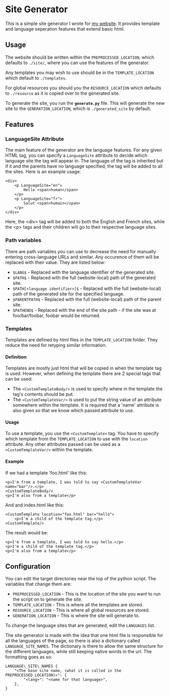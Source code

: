 # Site Generator

This is a simple site generator I wrote for [my website](https://antonipostola.xyz).
It provides template and language seperation features that extend basic html.

## Usage

The website should be written within the `PREPROCESSED_LOCATION`, which defaults to `./site/`, where you can use the features of the generator.

Any templates you may wish to use should be in the `TEMPLATE_LOCATION` which default to `./templates`.

For global resources you should you the `RESOURCE_LOCATION` which defaults to `./resource` as it is copied over to the generated site.

To generate the site, you run the **`generate.py`** file. This will generate the new site to the `GENERATION_LOCATION`, which is `./generated_site` by default.

## Features

### LanguageSite Attribute
The main feature of the generator are the language features. For any given HTML tag, you can specify a `LanguageSite` attribute to decide which language site the tag will appear in. The language of the tag is inherited but if it and the parents have no language specified, the tag will be added to all the sites. Here is an example usage:
```
<div>
    <p LanguageSite="en"> 
        Hello <span>human</span>
    </p>
    <p LanguageSite="fr"> 
        Salut <span>humain</span>
    </p>
</div>
```
Here, the \<div\> tag will be added to both the English and French sites, while the \<p\> tags and their children will go to their respective language sites.

### Path variables
There are path variables you can use to decrease the need for manually entering cross-language URLs and similar. Any occurence of them will be replaced with their value. They are listed below:
- `$LANG$` - Replaced with the language identifier of the generated site.
- `$PATH$` - Replaced with the full (website-local) path of the generated site.
- `$PATH[<language identifier>]$` - Replaced with the full (website-local) path of the generated site for the specified language.
- `$PARENTPATH$` - Replaced with the full (website-local) path of the parent site.
- `$PATHEND$` - Replaced with the end of the site path - if the site was at foo/bar/foobar, foobar would be returned.

### Templates
Templates are defined by html files in the `TEMPLATE_LOCATION` folder. They reduce the need for retyping similar information.
#### Definition
Templates are mostly just html that will be copied in when the template tag is used. However, when defining the template there are 2 special tags that can be used:
- The `<CustomTemplateBody/>` is used to specify where in the template the tag's contents should be put.
- The `<CustomTemplateVar/>` is used to put the string value of an attribute somewhere within the template. It is required that a 'name' attribute is also given so that we know which passed attribute to use.
#### Usage
To use a template, you use the `<CustomTemplate>` tag. You have to specify which template from the `TEMPLATE_LOCATION` to use with the `location` attribute. Any other attributes passed can be used as a `<CustomTemplateVar/>` within the template.
#### Example
If we had a template 'foo.html' like this:
```
<p>I'm from a template, I was told to say <CustomTemplateVar name="bar"/>.</p>
<CustomTemplateBody/>
<p>I'm also from a template</p>
```
And and index.html like this:
```
<CustomTemplate location="foo.html" bar="hello">
    <p>I'm a child of the template tag.</p>
<CustomTemplate/>
```
The result would be:
```
<p>I'm from a template, I was told to say hello.</p>
<p>I'm a child of the template tag.</p>
<p>I'm also from a template</p>
```

## Configuration

You can edit the target directories near the top of the python script. The variables that change them are: 
- `PREPROCESSED_LOCATION` - This is the location of the site you want to run the script on to generate the site.
- `TEMPLATE_LOCATION` - This is where all the templates are stored.
- `RESOURCE_LOCATION` - This is where all global resources are stored.
- `GENERATION_LOCATION` - This is where the site will generate to.

To change the language sites that are generated, edit the `LANGUAGES` list.

The site generator is made with the idea that one html file is responsible for all the languages of the page, so there is also a dictionary called `LANGUAGE_SITE_NAMES`. The dictionary is there to allow the same structure for the different languages, while still keeping native words in the url. The formatting goes as so:
```
LANGUAGE\_SITE\_NAMES {
    "<The base site name, (what it is called in the PREPROCESSED_LOCATION)>": {
        "<lang>": "<name for that language>",
    },
}
```
